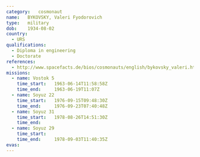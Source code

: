 ```yaml
---
category:	cosmonaut
name:	BYKOVSKY, Valeri Fyodorovich
type:	military
dob:	1934-08-02
country:
  - URS
qualifications:
  - Diploma in engineering
  - Doctorate
references:
  - http://www.spacefacts.de/bios/cosmonauts/english/bykovsky_valeri.htm
missions:
  - name: Vostok 5
    time_start:   1963-06-14T11:58:58Z
    time_end:     1963-06-19T11:07Z
  - name: Soyuz 22
    time_start:   1976-09-15T09:48:30Z
    time_end:     1976-09-23T07:40:48Z
  - name: Soyuz 31
    time_start:   1978-08-26T14:51:30Z
    time_end:     
  - name: Soyuz 29
    time_start:   
    time_end:     1978-09-03T11:40:35Z
evas:
---
```

